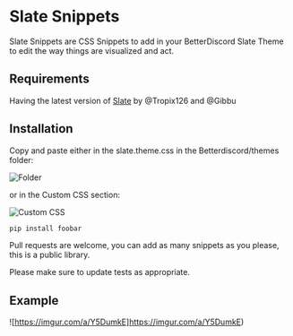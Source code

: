 # Slate Snippets

Slate Snippets are CSS Snippets to add in your BetterDiscord Slate Theme to edit the way things are visualized and act.

## Requirements

Having the latest version of [Slate](https://gibbu.github.io/BetterDiscord-Themes/Slate/) by @Tropix126 and @Gibbu

## Installation

Copy and paste either in the slate.theme.css in the Betterdiscord/themes folder:

![Folder](https://i.imgur.com/KSQjX8Z.png)

or in the Custom CSS section:

![Custom CSS](https://i.imgur.com/GYGB9e8.png)
```bash
pip install foobar
```


Pull requests are welcome, you can add as many snippets as you please, this is a public library.

Please make sure to update tests as appropriate.

## Example
![https://imgur.com/a/Y5DumkE]https://imgur.com/a/Y5DumkE)
